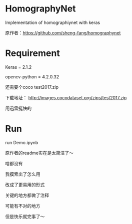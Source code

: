 # HomographyNet
Implementation of homographiynet with keras

原作者：https://github.com/sheng-fang/homographynet

# Requirement
Keras = 2.1.2

opencv-python = 4.2.0.32

还需要个coco test2017.zip

下载地址： http://images.cocodataset.org/zips/test2017.zip

用迅雷挺快的


# Run
run Demo.ipynb

原作者的readme实在是太简洁了～

啥都没有

我摸索出了怎么用

改成了更易用的形式

关键的地方都做了注释 

可能有不对的地方

但是快乐就完事了～
